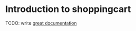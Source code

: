 # Introduction to shoppingcart

TODO: write [great documentation](http://jacobian.org/writing/great-documentation/what-to-write/)
